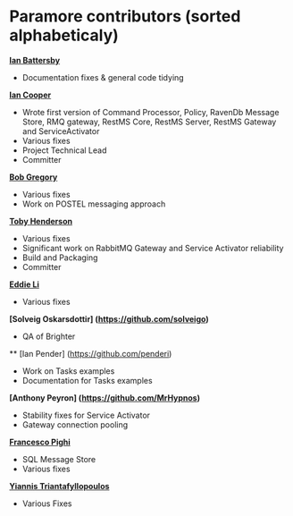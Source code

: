 Paramore contributors (sorted alphabeticaly)
============================================

**[Ian Battersby](https://github.com/ianbattersby)**
* Documentation fixes & general code tidying

**[Ian Cooper](https://github.com/iancooper)**

  * Wrote first version of Command Processor, Policy, RavenDb Message Store, RMQ gateway, RestMS Core, RestMS Server, RestMS Gateway and ServiceActivator
  * Various fixes
  * Project Technical Lead
  * Committer
   
**[Bob Gregory](https://github.com/BobFromHuddle)**
  * Various fixes
  * Work on POSTEL messaging approach

**[Toby Henderson](https://github.com/holytshirt)**
  * Various fixes
  * Significant work on RabbitMQ Gateway and Service Activator reliability
  * Build and Packaging
  * Committer

**[Eddie Li](https://github.com/xiaodili)**

  * Various fixes  
   
**[Solveig Oskarsdottir] (https://github.com/solveigo)**
 * QA of Brighter
 
** [Ian Pender] (https://github.com/penderi)
  * Work on Tasks examples
  * Documentation for Tasks examples
 
**[Anthony Peyron] (https://github.com/MrHypnos)**

 * Stability fixes for Service Activator
 * Gateway connection pooling

**[Francesco Pighi](https://github.com/fpighi)**

  * SQL Message Store
  * Various fixes

**[Yiannis Triantafyllopoulos](https://github.com/yiannistri)**  
  * Various Fixes


